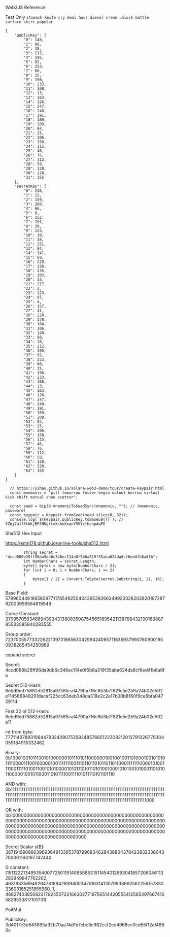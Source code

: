
Web3JS Reference

Test Only
``` stomach knife cry deal hour diesel cream unlock battle surface skirt popular ```
```
{
    "publicKey": {
        "0": 140,
        "1": 80,
        "2": 18,
        "3": 212,
        "4": 195,
        "5": 92,
        "6": 253,
        "7": 60,
        "8": 35,
        "9": 196,
        "10": 233,
        "11": 168,
        "12": 13,
        "13": 163,
        "14": 126,
        "15": 247,
        "16": 248,
        "17": 191,
        "18": 189,
        "19": 209,
        "20": 84,
        "21": 25,
        "22": 206,
        "23": 158,
        "24": 115,
        "25": 46,
        "26": 76,
        "27": 112,
        "28": 58,
        "29": 128,
        "30": 220,
        "31": 155
    },
    "secretKey": {
        "0": 246,
        "1": 12,
        "2": 159,
        "3": 200,
        "4": 66,
        "5": 8,
        "6": 152,
        "7": 191,
        "8": 30,
        "9": 123,
        "10": 10,
        "11": 38,
        "12": 251,
        "13": 84,
        "14": 141,
        "15": 68,
        "16": 229,
        "17": 128,
        "18": 235,
        "19": 103,
        "20": 33,
        "21": 217,
        "22": 2,
        "23": 223,
        "24": 87,
        "25": 4,
        "26": 157,
        "27": 41,
        "28": 220,
        "29": 178,
        "30": 164,
        "31": 206,
        "32": 140,
        "33": 80,
        "34": 18,
        "35": 212,
        "36": 195,
        "37": 92,
        "38": 253,
        "39": 60,
        "40": 35,
        "41": 196,
        "42": 233,
        "43": 168,
        "44": 13,
        "45": 163,
        "46": 126,
        "47": 247,
        "48": 248,
        "49": 191,
        "50": 189,
        "51": 209,
        "52": 84,
        "53": 25,
        "54": 206,
        "55": 158,
        "56": 115,
        "57": 46,
        "58": 76,
        "59": 112,
        "60": 58,
        "61": 128,
        "62": 220,
        "63": 155
    }
}
```
```
  // https://yihau.github.io/solana-web3-demo/tour/create-keypair.html
  const mnemonic = "pill tomorrow foster begin walnut borrow virtual kick shift mutual shoe scatter";

  const seed = bip39.mnemonicToSeedSync(mnemonic, ""); // (mnemonic, password)
  const keypair = Keypair.fromSeed(seed.slice(0, 32));
  console.log(`${keypair.publicKey.toBase58()}`); // 5ZWj7a1f8tWkjBESHKgrLmXshuXxqeY9SYcfbshpAqPG

```
Sha512 Hex Input

https://emn178.github.io/online-tools/sha512.html

```
        string secret = "4ccd089b28ff96da9db6c346ec114e0f5b8a319f35aba624da8cf6ed4fb8a6fb";
        int NumberChars = secret.Length;
        byte[] bytes = new byte[NumberChars / 2];
        for (int i = 0; i < NumberChars; i += 2)
        {
            bytes[i / 2] = Convert.ToByte(secret.Substring(i, 2), 16);
        }
 ```


Base Field: 57896044618658097711785492504343953926634992332820282019728792003956564819949

Curve Constant: 37095705934669439343138083508754565189542113879843219016388785533085940283555

Group order: 7237005577332262213973186563042994240857116359379907606001950938285454250989

expand secret

Secret: 4ccd089b28ff96da9db6c346ec114e0f5b8a319f35aba624da8cf6ed4fb8a6fb

Secret 512-Hash: 6ebd9ed75882d52815a97585caf4790a7f6c6b3b7f821c5e259a24b02e502e114566848291dacaf225cc63deb348da318e2c2e17b00b8160f9ce6bfa0472911d

First 32 of 512-Hash: 6ebd9ed75882d52815a97585caf4790a7f6c6b3b7f821c5e259a24b02e502e11

int from byte: 7771146789310644793240907535824857665122308212013791326779304059184915332462

Binary: 0b1000100101110010100000010111010110000001001001001101000100101010111100001110010000010011111110011101101101011011011000111111100001010011110011111010011001010100001010111010110101001000101010010100011010101100000100101100011010111100111101011110101101110

AND with: 0b11111111111111111111111111111111111111111111111111111111111111111111111111111111111111111111111111111111111111111111111111111111111111111111111111111111111111111111111111111111111111111111111111111111111111111111111111111111111111111111111111111111111000

OR with: 0b100000000000000000000000000000000000000000000000000000000000000000000000000000000000000000000000000000000000000000000000000000000000000000000000000000000000000000000000000000000000000000000000000000000000000000000000000000000000000000000000000000000000000

Secret Scalar s[B]: 36719169098639693649133653787996834628439804378423932336643700061163197742440

G constant: (15112221349535400772501151409588531511454012693041857206046113283949847762202, 46316835694926478169428394003475163141307993866256225615783033603165251855960, 1, 46827403850823179245072216630277197565144205554125654976674165829533817101731)

PoitMul

PublicKey: 3d4017c3e843895a92b70aa74d1b7ebc9c982ccf2ec4968cc0cd55f12af4660c
